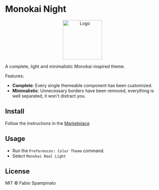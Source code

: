 # Monokai Night

<p align="center">
  <img src="https://leonardo-oliveira1.gallerycdn.vsassets.io/extensions/leonardo-oliveira1/monokai-real-light/1.0.3/1725848087636/Microsoft.VisualStudio.Services.Icons.Default" width="128" alt="Logo">
</p>

A complete, light and minimalistic Monokai-inspired theme.

Features:
- **Complete**: Every single themeable component has been customized.
- **Minimalistic**: Unnecessary borders have been removed, everything is well separated, it won't distract you.

## Install

Follow the instructions in the [Marketplace](https://marketplace.visualstudio.com/items?itemName=Leonardo-Oliveira1.monokai-real-light)

## Usage

- Run the `Preferences: Color Theme` command.
- Select `Monokai Real Light`

<!-- ## Demo

![Simple](resources/demo-simple.png)
![Advanced](resources/demo-advanced.png) -->

## License

MIT © Fabio Spampinato